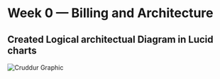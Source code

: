 # Week 0 — Billing and Architecture

## Created Logical architectual Diagram in Lucid charts  

![Cruddur Graphic](journal/[_docs/assets/logicaldiagramCrudder.png](https:/github.com/Devoteng1/aws-bootcamp-cruddur-2023/blob/main/_docs/assets/logicaldiagramCrudder.png))
